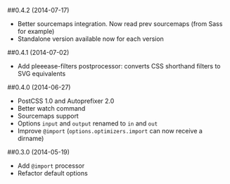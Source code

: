 ##0.4.2 (2014-07-17)

* Better sourcemaps integration. Now read prev sourcemaps (from Sass for example)
* Standalone version available now for each version

##0.4.1 (2014-07-02)

* Add pleeease-filters postprocessor: converts CSS shorthand filters to SVG equivalents

##0.4.0 (2014-06-27)

* PostCSS 1.0 and Autoprefixer 2.0
* Better watch command
* Sourcemaps support
* Options `input` and `output` renamed to `in` and `out`
* Improve `@import` (`options.optimizers.import` can now receive a dirname)

##0.3.0 (2014-05-19)
* Add `@import` processor
* Refactor default options
